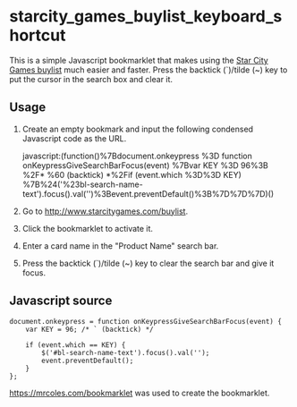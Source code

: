 # starcity_games_buylist_keyboard_shortcut

This is a simple Javascript bookmarklet that makes using the [Star City Games buylist](http://www.starcitygames.com/buylist/) much easier and faster.  Press the backtick (`)/tilde (~) key to put the cursor in the search box and clear it.

## Usage

1. Create an empty bookmark and input the following condensed Javascript code as the URL.

    javascript:(function()%7Bdocument.onkeypress %3D function onKeypressGiveSearchBarFocus(event) %7Bvar KEY %3D 96%3B %2F* %60 (backtick) *%2Fif (event.which %3D%3D KEY) %7B%24('%23bl-search-name-text').focus().val('')%3Bevent.preventDefault()%3B%7D%7D%7D)()
    
2. Go to http://www.starcitygames.com/buylist.

3. Click the bookmarklet to activate it.

4. Enter a card name in the "Product Name" search bar.

5. Press the backtick (`)/tilde (~) key to clear the search bar and give it focus.

## Javascript source

    document.onkeypress = function onKeypressGiveSearchBarFocus(event) {
	    var KEY = 96; /* ` (backtick) */
    
	    if (event.which == KEY) {
		    $('#bl-search-name-text').focus().val('');
		    event.preventDefault();
	    }
    };

https://mrcoles.com/bookmarklet was used to create the bookmarklet.
